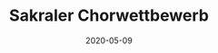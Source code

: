 ---
date: 2020-05-09
title: 4. Sakraler Chorwettbewerb
zip: 65599
address: Frickhofen - Kirche St. Martin
show: false
---